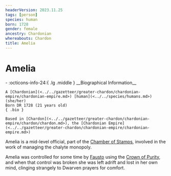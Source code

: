 ```yaml
---
headerVersion: 2023.11.25
tags: [person]
species: human
born: 1728
gender: female
ancestry: Chardonian
whereabouts: Chardon
title: Amelia
---
```

# Amelia
<div class="grid cards ext-narrow-margin ext-one-column" markdown>
- :octicons-info-24:{ .lg .middle } __Biographical Information__

    A [Chardonian](<../../gazetteer/greater-chardon/chardonian-empire/chardonian-empire.md>) [human](<../../species/humans.md>) (she/her)  
    Born DR 1728 (21 years old)  
    { .bio }

    Based in [Chardon](<../../gazetteer/greater-chardon/chardonian-empire/chardon/chardon.md>), the [Chardonian Empire](<../../gazetteer/greater-chardon/chardonian-empire/chardonian-empire.md>)
</div>


Amelia is a mid-level official, part of the [Chamber of Stamps](<../../groups/chardonian-organizations/chamber-of-stamps.md>), involved in the work of managing the chalyte monopoly. 


Amelia was controlled for some time by [Fausto](<./fausto.md>) using the [Crown of Purity](<../../things/artifacts-of-power/crown-of-purity.md>), and when that control was broken she was left adrift and lost in her own mind, clinging strangely to Dwarven prayers for comfort. 
